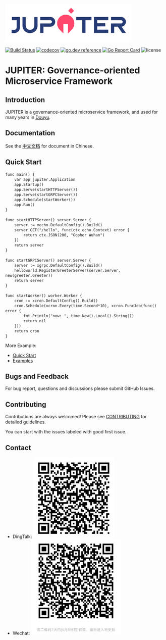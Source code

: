 ![](doc/logo.png)

[![Build Status](https://travis-ci.org/douyu/jupiter.svg?branch=master)](https://travis-ci.org/douyu/jupiter)
[![codecov](https://codecov.io/gh/douyu/jupiter/branch/master/graph/badge.svg)](https://codecov.io/gh/douyu/jupiter)
[![go.dev reference](https://img.shields.io/badge/go.dev-reference-007d9c?logo=go&logoColor=white&style=flat-square)](https://pkg.go.dev/github.com/douyu/jupiter?tab=doc)
[![Go Report Card](https://goreportcard.com/badge/github.com/douyu/jupiter)](https://goreportcard.com/report/github.com/douyu/jupiter)
![license](https://img.shields.io/badge/license-Apache--2.0-green.svg)

# JUPITER: Governance-oriented Microservice Framework

## Introduction

JUPITER is a governance-oriented microservice framework, and used for many years in [Douyu](https://www.douyu.com).

## Documentation

See the [中文文档](http://jupiter.douyu.com/) for document in Chinese.


## Quick Start

```golang
func main() {
	var app jupiter.Application
	app.Startup()
	app.Serve(startHTTPServer())
    app.Serve(startGRPCServer())
    app.Schedule(startWorker())
	app.Run()
}

func startHTTPServer() server.Server {
	server := xecho.DefaultConfig().Build()
	server.GET("/hello", func(ctx echo.Context) error {
		return ctx.JSON(200, "Gopher Wuhan")
	})
	return server
}

func startGRPCServer() server.Server {
	server := xgrpc.DefaultConfig().Build()
	helloworld.RegisterGreeterServer(server.Server, new(greeter.Greeter))
	return server
}

func startWorker() worker.Worker {
	cron := xcron.DefaultConfig().Build()
	cron.Schedule(xcron.Every(time.Second*10), xcron.FuncJob(func() error {
		fmt.Println("now: ", time.Now().Local().String())
		return nil
	}))
	return cron
}
```

More Example:   
- [Quick Start](doc/wiki-cn/quickstart.md)  
- [Examples](http://jupiter.douyu.com/jupiter/1.2example.html)

## Bugs and Feedback

For bug report, questions and discussions please submit GitHub Issues.

## Contributing

Contributions are always welcomed! Please see [CONTRIBUTING](CONTRIBUTING.md) for detailed guidelines.

You can start with the issues labeled with good first issue.

## Contact

- DingTalk: 
    ![DingTalk](doc/dingtalk.png)
- Wechat:
    ![Wechat](doc/wechat.png)
